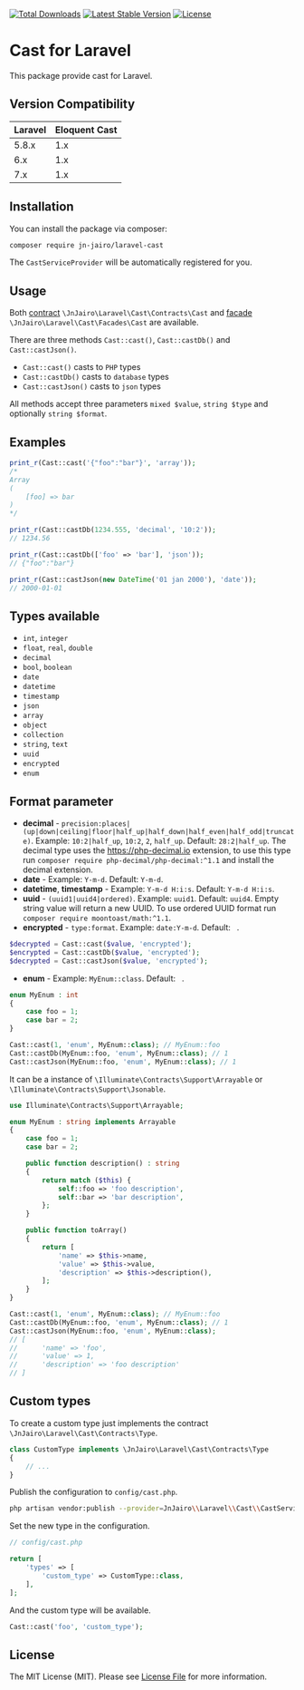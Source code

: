 [![Total Downloads](https://poser.pugx.org/jn-jairo/laravel-cast/downloads)](https://packagist.org/packages/jn-jairo/laravel-cast)
[![Latest Stable Version](https://poser.pugx.org/jn-jairo/laravel-cast/v/stable)](https://packagist.org/packages/jn-jairo/laravel-cast)
[![License](https://poser.pugx.org/jn-jairo/laravel-cast/license)](https://packagist.org/packages/jn-jairo/laravel-cast)

# Cast for Laravel

This package provide cast for Laravel.

## Version Compatibility

 Laravel  | Eloquent Cast
:---------|:----------
 5.8.x    | 1.x
 6.x      | 1.x
 7.x      | 1.x

## Installation

You can install the package via composer:

```bash
composer require jn-jairo/laravel-cast
```

The `CastServiceProvider` will be automatically registered for you.

## Usage

Both [contract](https://laravel.com/docs/contracts) `\JnJairo\Laravel\Cast\Contracts\Cast` and [facade](https://laravel.com/docs/facades) `\JnJairo\Laravel\Cast\Facades\Cast` are available.

There are three methods `Cast::cast()`, `Cast::castDb()` and `Cast::castJson()`.

- `Cast::cast()` casts to `PHP` types
- `Cast::castDb()` casts to `database` types
- `Cast::castJson()` casts to `json` types

All methods accept three parameters `mixed $value`, `string $type` and optionally `string $format`.

## Examples

```php
print_r(Cast::cast('{"foo":"bar"}', 'array'));
/*
Array
(
    [foo] => bar
)
*/

print_r(Cast::castDb(1234.555, 'decimal', '10:2'));
// 1234.56

print_r(Cast::castDb(['foo' => 'bar'], 'json'));
// {"foo":"bar"}

print_r(Cast::castJson(new DateTime('01 jan 2000'), 'date'));
// 2000-01-01
```

## Types available

- `int`, `integer`
- `float`, `real`, `double`
- `decimal`
- `bool`, `boolean`
- `date`
- `datetime`
- `timestamp`
- `json`
- `array`
- `object`
- `collection`
- `string`, `text`
- `uuid`
- `encrypted`
- `enum`

## Format parameter

- **decimal** - `precision:places|(up|down|ceiling|floor|half_up|half_down|half_even|half_odd|truncate)`. Example: `10:2|half_up`, `10:2`, `2`, `half_up`. Default: `28:2|half_up`.
The decimal type uses the https://php-decimal.io extension, to use this type run `composer require php-decimal/php-decimal:^1.1` and install the decimal extension.
- **date** - Example: `Y-m-d`. Default: `Y-m-d`.
- **datetime**, **timestamp** - Example: `Y-m-d H:i:s`. Default: `Y-m-d H:i:s`.
- **uuid** - `(uuid1|uuid4|ordered)`. Example: `uuid1`. Default: `uuid4`.
Empty string value will return a new UUID.
To use ordered UUID format run `composer require moontoast/math:^1.1`.
- **encrypted** - `type:format`. Example: `date:Y-m-d`. Default: ` `.
```php
$decrypted = Cast::cast($value, 'encrypted');
$encrypted = Cast::castDb($value, 'encrypted');
$decrypted = Cast::castJson($value, 'encrypted');
```
- **enum** - Example: `MyEnum::class`. Default: ` `.
```php
enum MyEnum : int
{
    case foo = 1;
    case bar = 2;
}

Cast::cast(1, 'enum', MyEnum::class); // MyEnum::foo
Cast::castDb(MyEnum::foo, 'enum', MyEnum::class); // 1
Cast::castJson(MyEnum::foo, 'enum', MyEnum::class); // 1
```
It can be a instance of `\Illuminate\Contracts\Support\Arrayable` or `\Illuminate\Contracts\Support\Jsonable`.
```php
use Illuminate\Contracts\Support\Arrayable;

enum MyEnum : string implements Arrayable
{
    case foo = 1;
    case bar = 2;

    public function description() : string
    {
        return match ($this) {
            self::foo => 'foo description',
            self::bar => 'bar description',
        };
    }

    public function toArray()
    {
        return [
            'name' => $this->name,
            'value' => $this->value,
            'description' => $this->description(),
        ];
    }
}

Cast::cast(1, 'enum', MyEnum::class); // MyEnum::foo
Cast::castDb(MyEnum::foo, 'enum', MyEnum::class); // 1
Cast::castJson(MyEnum::foo, 'enum', MyEnum::class);
// [
//      'name' => 'foo',
//      'value' => 1,
//      'description' => 'foo description'
// ]
```

## Custom types

To create a custom type just implements the contract `\JnJairo\Laravel\Cast\Contracts\Type`.

```php
class CustomType implements \JnJairo\Laravel\Cast\Contracts\Type
{
    // ...
}
```

Publish the configuration to `config/cast.php`.

```bash
php artisan vendor:publish --provider=JnJairo\\Laravel\\Cast\\CastServiceProvider
```

Set the new type in the configuration.

```php
// config/cast.php

return [
    'types' => [
        'custom_type' => CustomType::class,
    ],
];
```

And the custom type will be available.

```php
Cast::cast('foo', 'custom_type');
```

## License

The MIT License (MIT). Please see [License File](LICENSE.md) for more information.
